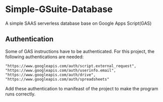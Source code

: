 # Simple-GSuite-Database
A simple SAAS serverless database base on Google Apps Script(GAS)

## Authentication

Some of GAS instructions have to be authenticated. For this project, the following authentications are needed:
```
"https://www.googleapis.com/auth/script.external_request",
"https://www.googleapis.com/auth/userinfo.email",
"https://www.googleapis.com/auth/drive",
"https://www.googleapis.com/auth/spreadsheets"
```
Add these authentication to manifeast of the project to make the program runs correctly.
